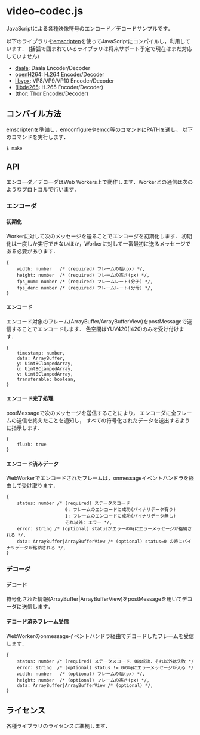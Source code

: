 # video-codec.js

JavaScriptによる各種映像符号のエンコード／デコードサンプルです．

以下のライブラリを[emscripten](http://emscripten.org)を使ってJavaScriptにコンパイルし，利用しています．
(括弧で囲まれているライブラリは将来サポート予定で現在はまだ対応していません)

* [daala](https://xiph.org/daala/): Daala Encoder/Decoder
* [openH264](http://www.openh264.org/): H.264 Encoder/Decoder
* [libvpx](http://www.webmproject.org/): VP8/VP9/VP10 Encoder/Decoder
* ([libde265](http://www.libde265.org/): H.265 Encoder/Decoder)
* ([thor](https://github.com/cisco/thor): [Thor](https://tools.ietf.org/html/draft-fuldseth-netvc-thor) Encoder/Decoder)

## コンパイル方法

emscriptenを準備し，emconfigureやemcc等のコマンドにPATHを通し，
以下のコマンドを実行します．

```
$ make
```

## API

エンコーダ／デコーダはWeb Workers上で動作します．Workerとの通信は次のようなプロトコルで行います．

### エンコーダ

#### 初期化

Workerに対して次のメッセージを送ることでエンコーダを初期化します．
初期化は一度しか実行できないほか，Workerに対して一番最初に送るメッセージである必要があります．

```
{
    width: number   /* (required) フレームの幅(px) */,
    height: number  /* (required) フレームの高さ(px) */,
    fps_num: number /* (required) フレームレート(分子) */,
    fps_den: number /* (required) フレームレート(分母) */,
}
```

#### エンコード

エンコード対象のフレーム(ArrayBuffer/ArrayBufferView)をpostMessageで送信することでエンコードします．
色空間はYUV420(I420)のみを受け付けます．

```
{
    timestamp: number,
    data: ArrayBuffer,
    y: Uint8ClampedArray,
    u: Uint8ClampedArray,
    v: Uint8ClampedArray,
    transferable: boolean,
}
```

#### エンコード完了処理

postMessageで次のメッセージを送信することにより，
エンコーダに全フレームの送信を終えたことを通知し，
すべての符号化されたデータを送出するように指示します．

```
{
    flush: true
}
```

#### エンコード済みデータ

WebWorkerでエンコードされたフレームは，onmessageイベントハンドラを経由して受け取ります．

```
{
    status: number /* (required) ステータスコード
                      0: フレームのエンコードに成功(バイナリデータ有り)
                      1: フレームのエンコードに成功(バイナリデータ無し)
                      それ以外: エラー */,
    error: string /* (optional) statusがエラーの時にエラーメッセージが格納される */,
    data: ArrayBuffer|ArrayBufferView /* (optional) status=0 の時にバイナリデータが格納される */,
}
```

### デコーダ

#### デコード

符号化された情報(ArrayBuffer|ArrayBufferView)をpostMessageを用いてデコーダに送信します．

#### デコード済みフレーム受信

WebWorkerのonmessageイベントハンドラ経由でデコードしたフレームを受信します．

```
{
    status: number /* (required) ステータスコード．0は成功．それ以外は失敗 */
    error: string  /* (optional) status != 0の時にエラーメッセージが入る */
    width: number   /* (optional) フレームの幅(px) */,
    height: number  /* (optional) フレームの高さ(px) */,
    data: ArrayBuffer|ArrayBufferView /* (optional) */,
}
```

ライセンス
----------

各種ライブラリのライセンスに準拠します．
